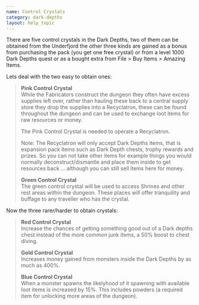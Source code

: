```yaml
---
name: Control Crystals
category: dark-depths
layout: help_topic
---
```

There are five control crystals in the Dark Depths, two of them can be obtained from the Underfjord the other three kinds are gained as a bonus from purchasing the pack (you get one free crystal) or from a level 1000 Dark Depths quest or as a bought extra from File > Buy Items > Amazing Items.

Lets deal with the two easy to obtain ones:

> **Pink Control Crystal**  
> While the Fabricators construct the dungeon they often have excess supplies left over, rather than hauling these back to a central supply store they drop the supplies into a Recyclatron, these can be found throughout the dungeon and can be used to exchange loot items for raw resources or money.
> 
> The Pink Control Crystal is needed to operate a Recyclatron.
> 
> Note: The Recyclatron will only accept Dark Depths items, that is expansion pack items such as Dark Depth chests, trophy rewards and prizes. So you can not take other items for example things you would normally deconstruct/dismantle and place them inside to get resources back ... although you can still sell items here for money.
> 
> **Green Control Crystal**  
> The green control crystal will be used to access Shrines and other rest areas within the dungeon. These places will offer tranquility and buffage to any traveller who has the crystal.

Now the three rarer/harder to obtain crystals:

> **Red Control Crystal**  
> Increase the chances of getting something good out of a Dark depths chest instead of the more common junk items, a 50% boost to chest diving.
> 
> **Gold Control Crystal**  
> Increases money gained from monsters inside the Dark Depths by as much as 400%.
> 
> **Blue Control Crystal**  
> When a monster spawns the likelyhood of it spawning with available loot items is increased by 15%. This includes powders (a required item for unlocking more areas of the dungeon).